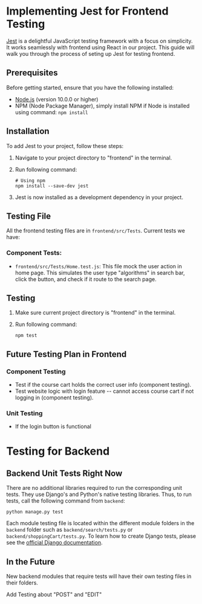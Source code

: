 # Implementing Jest for Frontend Testing

[Jest](https://jestjs.io/) is a delightful JavaScript testing framework with a focus on simplicity. It works seamlessly with frontend using React in our project. This guide will walk you through the process of seting up Jest for testing frontend.

## Prerequisites

Before getting started, ensure that you have the following installed:

- [Node.js](https://nodejs.org/) (version 10.0.0 or higher)
- NPM (Node Package Manager), simply install NPM if Node is installed using command:
    ```npm install```

## Installation

To add Jest to your project, follow these steps: 

1. Navigate to your project directory to "frontend" in the terminal.

2. Run following command:

    ```
    # Using npm
    npm install --save-dev jest
    ```

3. Jest is now installed as a development dependency in your project.

## Testing File

All the frontend testing files are in `frontend/src/Tests`. Current tests we have:

### Component Tests:
- `frontend/src/Tests/Home.test.js`: This file mock the user action in home page. This simulates the user type "algorithms" in search bar, click the button, and check if it route to the search page. 

## Testing

1. Make sure current project directory is "frontend" in the terminal.

2. Run following command:

    ```npm test```

## Future Testing Plan in Frontend
### Component Testing
- Test if the course cart holds the correct user info (component testing).
- Test website logic with login feature -- cannot access course cart if not logging in (component testing).
### Unit Testing
- If the login button is functional

# Testing for Backend

## Backend Unit Tests Right Now
There are no additional libraries required to run the corresponding unit tests. They use Django's and Python's native testing libraries. Thus, to run tests, call the following command from `backend`:

`python manage.py test`

Each module testing file is located within the different module folders in the `backend` folder 
such as `backend/search/tests.py` or `backend/shoppingCart/tests.py`. To learn how to create Django tests, please see the [official Django documentation](https://docs.djangoproject.com/en/5.0/topics/testing/overview/).

## In the Future
New backend modules that require tests will have their own testing files in their folders.

Add Testing about "POST" and "EDIT"
